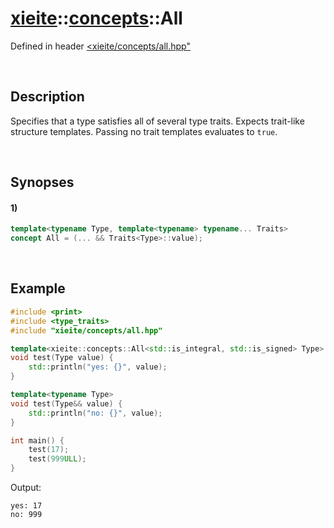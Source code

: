 # [xieite](../../xieite.md)\:\:[concepts](../../concepts.md)\:\:All
Defined in header [<xieite/concepts/all.hpp"](../../../include/xieite/concepts/all.hpp)

&nbsp;

## Description
Specifies that a type satisfies all of several type traits. Expects trait-like structure templates. Passing no trait templates evaluates to `true`.

&nbsp;

## Synopses
#### 1)
```cpp
template<typename Type, template<typename> typename... Traits>
concept All = (... && Traits<Type>::value);
```

&nbsp;

## Example
```cpp
#include <print>
#include <type_traits>
#include "xieite/concepts/all.hpp"

template<xieite::concepts::All<std::is_integral, std::is_signed> Type>
void test(Type value) {
    std::println("yes: {}", value);
}

template<typename Type>
void test(Type&& value) {
    std::println("no: {}", value);
}

int main() {
    test(17);
    test(999ULL);
}
```
Output:
```
yes: 17
no: 999
```
